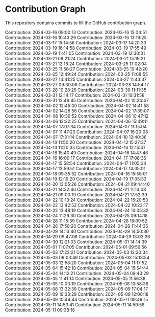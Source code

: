# Contribution Graph

This repository contains commits to fill the GitHub contribution graph.

Contribution: 2024-03-16 09:00:13
Contribution: 2024-03-16 15:04:51
Contribution: 2024-03-16 10:43:29
Contribution: 2024-03-16 13:19:25
Contribution: 2024-03-17 15:14:56
Contribution: 2024-03-17 14:20:33
Contribution: 2024-03-19 16:14:58
Contribution: 2024-03-19 17:55:49
Contribution: 2024-03-19 11:41:05
Contribution: 2024-03-19 12:30:31
Contribution: 2024-03-21 09:21:24
Contribution: 2024-03-21 15:19:21
Contribution: 2024-03-21 12:18:24
Contribution: 2024-03-25 17:02:04
Contribution: 2024-03-25 11:56:27
Contribution: 2024-03-25 10:42:20
Contribution: 2024-03-25 12:49:24
Contribution: 2024-03-25 11:08:55
Contribution: 2024-03-27 14:41:25
Contribution: 2024-03-27 11:43:37
Contribution: 2024-03-27 09:30:08
Contribution: 2024-03-28 14:54:17
Contribution: 2024-03-28 10:28:29
Contribution: 2024-03-30 11:11:35
Contribution: 2024-03-31 12:14:17
Contribution: 2024-03-31 10:31:58
Contribution: 2024-03-31 13:46:45
Contribution: 2024-04-02 10:24:47
Contribution: 2024-04-02 12:45:00
Contribution: 2024-04-02 14:41:58
Contribution: 2024-04-02 14:28:56
Contribution: 2024-04-02 17:39:07
Contribution: 2024-04-06 10:39:52
Contribution: 2024-04-06 10:47:12
Contribution: 2024-04-06 12:32:25
Contribution: 2024-04-06 15:49:11
Contribution: 2024-04-07 17:07:34
Contribution: 2024-04-07 11:15:04
Contribution: 2024-04-07 11:47:23
Contribution: 2024-04-07 16:20:08
Contribution: 2024-04-07 17:31:14
Contribution: 2024-04-10 12:40:36
Contribution: 2024-04-10 11:50:20
Contribution: 2024-04-12 15:27:37
Contribution: 2024-04-13 11:20:35
Contribution: 2024-04-16 12:15:47
Contribution: 2024-04-16 15:40:49
Contribution: 2024-04-16 14:47:46
Contribution: 2024-04-16 16:00:17
Contribution: 2024-04-17 17:08:36
Contribution: 2024-04-17 15:58:54
Contribution: 2024-04-17 11:05:34
Contribution: 2024-04-17 13:59:51
Contribution: 2024-04-17 14:05:01
Contribution: 2024-04-18 09:35:52
Contribution: 2024-04-18 15:58:01
Contribution: 2024-04-19 12:19:29
Contribution: 2024-04-19 17:05:33
Contribution: 2024-04-20 13:05:26
Contribution: 2024-04-21 09:44:40
Contribution: 2024-04-21 14:32:46
Contribution: 2024-04-21 11:14:08
Contribution: 2024-04-21 09:00:19
Contribution: 2024-04-21 17:52:39
Contribution: 2024-04-22 10:13:24
Contribution: 2024-04-22 15:20:50
Contribution: 2024-04-22 13:42:53
Contribution: 2024-04-22 10:23:17
Contribution: 2024-04-22 13:48:19
Contribution: 2024-04-24 10:05:32
Contribution: 2024-04-24 11:29:30
Contribution: 2024-04-25 09:14:18
Contribution: 2024-04-28 11:15:39
Contribution: 2024-04-28 16:09:52
Contribution: 2024-04-28 17:50:20
Contribution: 2024-04-28 11:44:36
Contribution: 2024-04-29 14:13:40
Contribution: 2024-04-29 14:50:30
Contribution: 2024-04-29 09:47:08
Contribution: 2024-04-29 13:03:36
Contribution: 2024-04-30 12:21:03
Contribution: 2024-05-01 14:14:39
Contribution: 2024-05-01 11:07:05
Contribution: 2024-05-01 09:56:56
Contribution: 2024-05-03 17:22:21
Contribution: 2024-05-03 12:20:34
Contribution: 2024-05-03 09:03:49
Contribution: 2024-05-03 15:13:54
Contribution: 2024-05-03 12:58:20
Contribution: 2024-05-04 11:17:52
Contribution: 2024-05-04 15:42:18
Contribution: 2024-05-04 15:54:44
Contribution: 2024-05-04 14:12:21
Contribution: 2024-05-04 09:43:29
Contribution: 2024-05-05 11:41:14
Contribution: 2024-05-05 11:56:38
Contribution: 2024-05-05 10:00:19
Contribution: 2024-05-08 10:58:39
Contribution: 2024-05-08 13:32:39
Contribution: 2024-05-09 17:04:17
Contribution: 2024-05-09 16:33:29
Contribution: 2024-05-09 12:00:18
Contribution: 2024-05-09 10:44:44
Contribution: 2024-05-11 09:49:15
Contribution: 2024-05-11 14:53:41
Contribution: 2024-05-11 14:59:58
Contribution: 2024-05-11 09:38:16